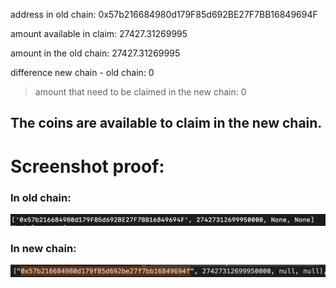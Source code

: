 address in old chain: 0x57b216684980d179F85d692BE27F7BB16849694F

amount available in claim: 27427.31269995

amount in the old chain: 27427.31269995

difference new chain - old chain: 0

>amount that need to be claimed in the new chain: 0

## The coins are available to claim in the new chain.

# Screenshot proof:

### In old chain:
![0x57b216684980d179F85d692BE27F7BB16849694F](../media/0x57b216684980d179F85d692BE27F7BB16849694F-old-chain.png)

### In new chain:
![0x57b216684980d179F85d692BE27F7BB16849694F](../media/0x57b216684980d179F85d692BE27F7BB16849694F-new-chain.png)